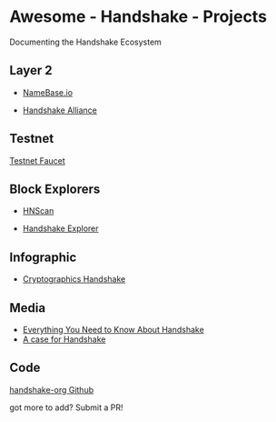 # Awesome - Handshake - Projects
Documenting the Handshake Ecosystem

## Layer 2
- [NameBase.io](https://namebase.io/)

- [Handshake Alliance](https://handshakealliance.org/)

## Testnet
[Testnet Faucet](https://faucet.handshakealliance.org/)

## Block Explorers
- [HNScan](https://hnscan.com/)

- [Handshake Explorer](https://hnsxplorer.com/names)

## Infographic
- [Cryptographics Handshake](https://cryptographics.eu/handshake-infographic/)

## Media
- [Everything You Need to Know About Handshake](hackernoon.com/everything-you-didnt-know-about-the-handshake-naming-system-how-this-blockchain-project-will-483464309f33)
- [A case for Handshake](https://medium.com/amentum/the-case-for-handshake-9b0af0d989fe)

## Code
[handshake-org Github](https://github.com/handshake-org/)


got more to add? Submit a PR!


